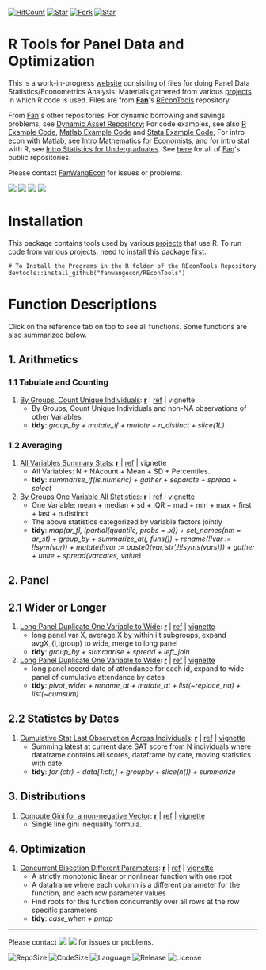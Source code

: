 [![HitCount](http://hits.dwyl.io/fanwangecon/REconTools.svg)](https://github.com/FanWangEcon/REconTools)  [![Star](https://img.shields.io/github/stars/fanwangecon/REconTools?style=social)](https://github.com/FanWangEcon/REconTools/stargazers) [![Fork](https://img.shields.io/github/forks/fanwangecon/REconTools?style=social)](https://github.com/FanWangEcon/REconTools/network/members) [![Star](https://img.shields.io/github/watchers/fanwangecon/REconTools?style=social)](https://github.com/FanWangEcon/REconTools/watchers)

# R Tools for Panel Data and Optimization

This is a work-in-progress [website](https://fanwangecon.github.io/REconTools/) consisting of files for doing Panel Data Statistics/Econometrics Analysis. Materials gathered from various [projects](https://fanwangecon.github.io/research) in which R code is used. Files are from [**Fan**](https://fanwangecon.github.io/)'s [REconTools](https://github.com/FanWangEcon/REconTools) repository.

From [Fan](https://fanwangecon.github.io/)'s other repositories: For dynamic borrowing and savings problems, see [Dynamic Asset Repository](https://fanwangecon.github.io/CodeDynaAsset/); For code examples, see also [R Example Code](https://fanwangecon.github.io/R4Econ/), [Matlab Example Code](https://fanwangecon.github.io/M4Econ/) and [Stata Example Code](https://fanwangecon.github.io/Stata4Econ/); For intro econ with Matlab, see [Intro Mathematics for Economists](https://fanwangecon.github.io/Math4Econ/), and for intro stat with R, see [Intro Statistics for Undergraduates](https://fanwangecon.github.io/Stat4Econ/). See [here](https://github.com/FanWangEcon) for all of [Fan](https://fanwangecon.github.io/)'s public repositories.

Please contact [FanWangEcon](https://fanwangecon.github.io/) for issues or problems.

[![](https://img.shields.io/github/last-commit/fanwangecon/REconTools)](https://github.com/FanWangEcon/REconTools/commits/master) [![](https://img.shields.io/github/commit-activity/m/fanwangecon/REconTools)](https://github.com/FanWangEcon/REconTools/graphs/commit-activity) [![](https://img.shields.io/github/issues/fanwangecon/REconTools)](https://github.com/FanWangEcon/REconTools/issues) [![](https://img.shields.io/github/issues-pr/fanwangecon/REconTools)](https://github.com/FanWangEcon/REconTools/pulls)

# Installation

This package contains tools used by various [projects](https://fanwangecon.github.io/research) that use R. To run code from various projects, need to install this package first.

```
# To Install the Programs in the R folder of the REconTools Repository
devtools::install_github("fanwangecon/REconTools")
```

# Function Descriptions

Click on the reference tab on top to see all functions. Some functions are also summarized below.

## 1. Arithmetics

### 1.1 Tabulate and Counting

1. [By Groups, Count Unique Individuals](https://fanwangecon.github.io/REconTools/reference/ff_summ_count_unique_by_groups.html): [**r**](https://github.com/FanWangEcon/REconTools/blob/master/R/ff_summ_count.R) | [ref](https://fanwangecon.github.io/REconTools/reference/ff_summ_count_unique_by_groups.html) | vignette
    + By Groups, Count Unique Individuals and non-NA observations of other Variables.
    + **tidy**: *group_by + mutate_if + mutate + n_distinct + slice(1L)*

### 1.2 Averaging

1. [All Variables Summary Stats](https://fanwangecon.github.io/REconTools/reference/ff_summ_percentiles.html): [**r**](https://github.com/FanWangEcon/REconTools/blob/master/R/ff_summ_percentiles.R) | [ref](https://fanwangecon.github.io/REconTools/reference/ff_summ_percentiles.html) | vignette
    + All Variables: N + NAcount + Mean + SD + Percentiles.
    + **tidy**: *summarise_if(is.numeric) + gather + separate + spread  + select*
2. [By Groups One Variable All Statistics](https://fanwangecon.github.io/REconTools/reference/ff_summ_bygroup.html): [**r**](https://github.com/FanWangEcon/REconTools/blob/master/R/ff_summ_bygroup.R) | [ref](https://fanwangecon.github.io/REconTools/reference/ff_summ_bygroup.html) | [vignette](https://fanwangecon.github.io/REconTools/articles/fv_summ_bygroup.html)
    + One Variable: mean + median + sd + IQR + mad + min + max + first + last + n.distinct
    + The above statistics categorized by variable factors jointly
    + **tidy**: *map(ar_fl, !partial(quantile, probs = .x)) + set_names(nm = ar_st) + group_by + summarize_at(, funs()) + rename(!!var := !!sym(var)) + mutate(!!var := paste0(var,’str’,!!!syms(vars))) + gather + unite + spread(varcates, value)*

## 2. Panel

## 2.1 Wider or Longer

1. [Long Panel Duplicate One Variable to Wide](https://fanwangecon.github.io/REconTools/reference/ff_panel_expand_longandwide.html): [**r**](https://github.com/FanWangEcon/REconTools/blob/master/R/ff_panel_expand.R) | [ref](https://fanwangecon.github.io/REconTools/reference/ff_panel_expand_longandwide.html) | [vignette](https://fanwangecon.github.io/REconTools/articles/fv_panel_expand_longandwide.html)
    + long panel var X, average X by within i t subgroups, expand avgX_{i,tgroup} to wide, merge to long panel
    + **tidy**: *group_by + summarise + spread + left_join*
2. [Long Panel Duplicate One Variable to Wide](https://fanwangecon.github.io/REconTools/reference/ff_panel_expand_longrosterwide.html): [**r**](https://github.com/FanWangEcon/REconTools/blob/master/R/ff_panel_expand.R) | [ref](https://fanwangecon.github.io/REconTools/reference/ff_panel_expand_longrosterwide.html) | [vignette](https://fanwangecon.github.io/R4Econ/panel/widelong/fs_pivotwider.html)
    + long panel record date of attendance for each id, expand to wide panel of cumulative attendance by dates
    + **tidy**: *pivot_wider + rename_at + mutate_at + list(~replace_na) + list(~cumsum)*


## 2.2 Statistcs by Dates

1. [Cumulative Stat Last Observation Across Individuals](https://fanwangecon.github.io/REconTools/reference/ff_panel_cumsum_grouplast.html): [**r**](https://github.com/FanWangEcon/REconTools/blob/master/R/ff_panel_cumsum.R) | [ref](https://fanwangecon.github.io/REconTools/reference/ff_panel_cumsum_grouplast.html) | [vignette](https://fanwangecon.github.io/REconTools/articles/fv_panel_cumsum_grouplast.html)
    + Summing latest at current date SAT score from N individuals where dataframe contains all scores, dataframe by date, moving statistics with date.
    + **tidy**: *for (ctr) + data[1:ctr,] + groupby + slice(n()) + summarize*

## 3. Distributions

1. [Compute Gini for a non-negative Vector](https://fanwangecon.github.io/REconTools/reference/ff_dist_gini_vector_pos.html): [**r**](https://github.com/FanWangEcon/REconTools/blob/master/R/ff_dist_gini.R) | [ref](https://fanwangecon.github.io/REconTools/reference/ff_dist_gini_vector_pos.html) | [vignette](https://fanwangecon.github.io/REconTools/articles/fv_dist_gini_vector_pos.html)
    + Single line gini inequality formula.

## 4. Optimization

1. [Concurrent Bisection Different Parameters](https://fanwangecon.github.io/REconTools/reference/ff_opti_bisect_pmap_multi.html): [**r**](https://github.com/FanWangEcon/REconTools/blob/master/R/ff_opti_bisect.R) | [ref](https://fanwangecon.github.io/REconTools/reference/ff_opti_bisect_pmap_multi.html) | [vignette](https://fanwangecon.github.io/REconTools/articles/fv_opti_bisect_pmap_multi.html)
    + A strictly monotonic linear or nonlinear function with one root
    + A dataframe where each column is a different parameter for the function, and each row parameter values
    + Find roots for this function concurrently over all rows at the row specific parameters
    + **tidy**: *case_when + pmap*

----
Please contact [![](https://img.shields.io/github/followers/fanwangecon?label=FanWangEcon&style=social)](https://github.com/FanWangEcon) [![](https://img.shields.io/twitter/follow/fanwangecon?label=%20&style=social)](https://twitter.com/fanwangecon) for issues or problems.

![RepoSize](https://img.shields.io/github/repo-size/fanwangecon/REconTools)
![CodeSize](https://img.shields.io/github/languages/code-size/fanwangecon/REconTools)
![Language](https://img.shields.io/github/languages/top/fanwangecon/REconTools)
![Release](https://img.shields.io/github/downloads/fanwangecon/REconTools/total)
![License](https://img.shields.io/github/license/fanwangecon/REconTools)
